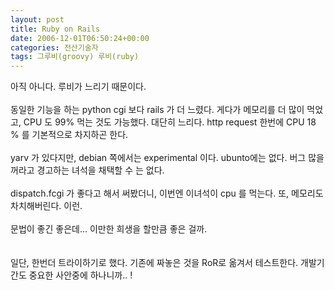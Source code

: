 ```yaml
---
layout: post
title: Ruby on Rails
date: 2006-12-01T06:50:24+00:00
categories: 전산기술자
tags: 그루비(groovy) 루비(ruby)
---
```

아직 아니다. 루비가 느리기 때문이다.<br /><br />동일한 기능을 하는 python cgi 보다 rails 가 더 느렸다. 게다가 메모리를 더 많이 먹었고, CPU 도 99% 먹는 것도 가능했다. 대단히 느리다. http request 한번에 CPU 18 % 를 기본적으로 차지하곤 한다. <br /><br />yarv 가 있다지만, debian 쪽에서는 experimental 이다. ubunto에는 없다. 버그 많을꺼라고 경고하는 녀석을 채택할 수 는 없다.<br /><br />dispatch.fcgi 가 좋다고 해서 써봤더니, 이번엔 이녀석이 cpu 를 먹는다. 또, 메모리도 차치해버린다. 이런.<br /><br />문법이 좋긴 좋은데... 이만한 희생을 할만큼 좋은 걸까.<br /><br /><br />일단, 한번더 트라이하기로 했다. 기존에 짜놓은 것을 RoR로 옮겨서 테스트한다. 개발기간도 중요한 사안중에 하나니까.. !
